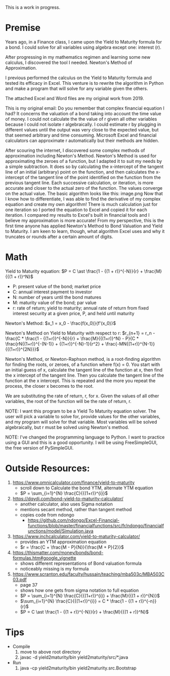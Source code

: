 This is a work in progress.
# Premise
Years ago, in a Finance class, I came upon the Yield to Maturity formula for a bond.  I could solve for all variables using
algebra except one: interest (r).

After progressing in my mathematics regimen and learning some new calculus, I discovered the tool I needed.
Newton's Method of Approximation.

I previous performed the calculus on the Yield to Maturity formula and tested its efficacy in Excel.
This venture is to rewrite the algorithm in Python and make a program that will solve for any variable given the others.

The  attached Excel and Word files are my original work from 2019.

This is my original email:
Do you remember that complex financial equation I had?  It concerns the valuation of a bond taking into account the time value of money.  I could not calculate the the value of r given all other variables because I could not isolate r algebraically.  I could estimate r by plugging in different values until the output was very close to the expected value, but that seemed arbitrary and time consuming.  Microsoft Excel and financial calculators can approximate r automatically but their methods are hidden.

After scouring the internet, I discovered some complex methods of approximation including Newton's Method.  Newton's Method is used for approximating the zeroes of a function, but I adapted it to suit my needs by a simple subtraction.  It does so by calculating the x-intercept of the tangent line of an initial (arbitrary) point on the function, and then calculates the x-intercept of the tangent line of the point identified on the function from the previous tangent line.  Each successive calculation, or iteration, is more accurate and closer to the actual zero of the function.  The values converge on the actual value.  The basic algorithm looks like this:
image.png
Now that I know how to differentiate, I was able to find the derivative of my complex equation and create my own algorithm!  There is much calculation just for one iteration so I ported the equation to Excel and copied it for each iteration.  I compared my results to Excel's built in financial tools and I believe my approximation is more accurate!  From my perspective, this is the first time anyone has applied Newton's Method to Bond Valuation and Yield to Maturity.  I am keen to learn, though, what algorithm Excel uses and why it truncates or rounds after a certain amount of digits.

# Math
Yield to Maturity equation:
$P = C \ast \frac{1 - {(1 + r)}^{-N}}{r} + \frac{M}{{(1 + r)}^N}$
* P: present value of the bond; market price
* C: annual interest payment to investor
* N: number of years until the bond matures
* M: maturity value of the bond; par value
* r: rate of return; yield to maturity; annual rate of return from fixed interest security at a given price, P, and held until maturity

Newton's Method:
$x_1 = x_0 - \frac{f(x_0)}{f'(x_0)}$


Newton's Method on Yield to Maturity with respect to r:
$r_{n+1} = r_n - \frac{C * \frac{1 - {(1+r)}^{-N}}{r} + \frac{M}{{(1+r)}^N} - P}{C * \frac{rN{(1+r)}^{-(N-1)} + {(1+r)}^{-N}-1}{r^2} + \frac{-MN{(1+r)}^{N-1}}{{(1+r)}^{2N}}}$

Newton's Method, or Newton-Raphson method, is a root-finding algorithm for finding the roots, or zeroes, of a function where f(x) = 0.  You start with an initial guess of x, calculate the tangent line of the function at x, then find the x intercept of the tangent line.  Then you calculate the tangent line of the function at the x intercept.  This is repeated and the more you repeat the process, the closer x becomes to the root.

We are substituting the rate of return, r, for x.  Given the values of all other variables, the root of the function will be the rate of return, r.


NOTE: I want this program to be a Yield To Maturity equation solver.  The user will pick a variable to solve for, provide values for the other variables, and my program will solve for that variable.  Most variables will be solved algebraically, but r must be solved using Newton's method.

NOTE: I've changed the programming language to Python.  I want to practice using a GUI and this is a good opportunity.  I will be using FreeSimpleGUI, the free version of PySimpleGUI.

# Outside Resources:
1. https://www.omnicalculator.com/finance/yield-to-maturity
   * scroll down to Calculate the bond YTM, alternate YTM equation
   * $P = \sum_{i=1}^{N} \frac{C}{{(1+r)}^{i}}$
2. https://dqydj.com/bond-yield-to-maturity-calculator/
   * another calculator, also uses Sigma notation
   * mentions secant method, rather than tangent method
   * copies code from ndongo
      * https://github.com/ndongo/Excel-Financial-functions/blob/master/financialfunctions/src/fr/ndongo/financialfunctions/model/Simulation.java
3. https://www.inchcalculator.com/yield-to-maturity-calculator/
   * provides an YTM approximation equation
   * $r = \frac{C + \frac{M - P}{N}}{\frac{M + P}{2}}$
4. https://thismatter.com/money/bonds/bond-formulas.htm#google_vignette
   * shows different representations of Bond valuation formula
   * noticeably missing is my formula
5. https://www.scranton.edu/faculty/hussain/teaching/mba503c/MBA503C03.pdf
   * page 37
   * shows how one gets from sigma notation to full equation
   * $P = \sum_{i=1}^{N} \frac{C}{{(1+r)}^{i}} + \frac{M}{{(1 + r)}^{N}}$
   * $\sum_{i=1}^{N} \frac{C}{{(1+r)}^{i}} = C * \frac{1 - {(1 + r)}^{-n}}{r}$
   * $P = C \ast \frac{1 - {(1 + r)}^{-N}}{r} + \frac{M}{{(1 + r)}^N}$

# Tips
* Compile
    1. move to above root directory
    2. javac -d yield2maturity/bin yield2maturity/src/*.java
* Run
    1. java -cp yield2maturity/bin yield2maturity.src.Bootstrap
